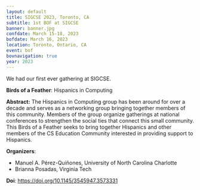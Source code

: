 ```yaml
---
layout: default
title: SIGCSE 2023, Toronto, CA
subtitle: 1st BOF at SIGCSE
banner: banner.jpg
confdate: March 15-18, 2023
bofdate: March 16, 2023
location: Toronto, Ontario, CA
event: bof
bovnavigation: true
year: 2023
---
```



We had our first ever gathering at SIGCSE.

**Birds of a Feather**: Hispanics in Computing

**Abstract:**
The Hispanics in Computing group has been around for over a decade and serves as a networking group bringing together members of this community. Members of the group organize gatherings at national conferences to strengthen the social ties that connect this small community. This Birds of a Feather seeks to bring together Hispanics and other members of the CS Education Community interested in providing support to Hispanics.

**Organizers**:

* Manuel A. Pérez-Quiñones, University of North Carolina Charlotte
* Brianna Posadas, Virginia Tech

**Doi**: <https://doi.org/10.1145/3545947.3573331>

